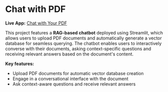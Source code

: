 # Chat with PDF

**Live App:** [Chat with Your PDF](https://chat-with-your-pdf-mostafa.streamlit.app)

This project features a **RAG-based chatbot** deployed using Streamlit, which allows users to upload PDF documents and automatically generate a vector database for seamless querying. The chatbot enables users to interactively converse with their documents, asking context-specific questions and receiving relevant answers based on the document's content.

**Key features:**
- Upload PDF documents for automatic vector database creation
- Engage in a conversational interface with the document
- Ask context-aware questions and receive relevant answers
